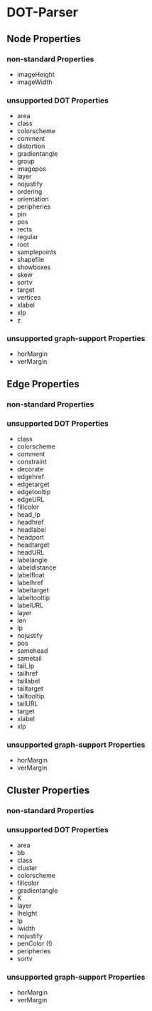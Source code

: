 # DOT-Parser




## Node Properties

### non-standard Properties

+ imageHeight
+ imageWidth


### unsupported DOT Properties

+ area
+ class
+ colorscheme
+ comment
+ distortion
+ gradientangle
+ group
+ imagepos
+ layer
+ nojustify
+ ordering
+ orientation
+ peripheries
+ pin
+ pos
+ rects
+ regular
+ root
+ samplepoints
+ shapefile
+ showboxes
+ skew
+ sortv
+ target
+ vertices
+ xlabel
+ xlp
+ z


### unsupported graph-support Properties

+ horMargin
+ verMargin


## Edge Properties

### non-standard Properties

### unsupported DOT Properties

+ class
+ colorscheme
+ comment
+ constraint
+ decorate
+ edgehref
+ edgetarget
+ edgetooltip
+ edgeURL
+ fillcolor
+ head_lp
+ headhref
+ headlabel
+ headport
+ headtarget
+ headURL
+ labelangle
+ labeldistance
+ labelfloat
+ labelhref
+ labeltarget
+ labeltooltip
+ labelURL
+ layer
+ len
+ lp
+ nojustify
+ pos
+ samehead
+ sametail
+ tail_lp
+ tailhref
+ taillabel
+ tailtarget
+ tailtooltip
+ tailURL
+ target
+ xlabel
+ xlp


### unsupported graph-support Properties

+ horMargin
+ verMargin



## Cluster Properties

### non-standard Properties

### unsupported DOT Properties

+ area
+ bb
+ class
+ cluster
+ colorscheme
+ fillcolor
+ gradientangle
+ K
+ layer
+ lheight
+ lp
+ lwidth
+ nojustify
+ penColor (!)
+ peripheries
+ sortv


### unsupported graph-support Properties

+ horMargin
+ verMargin
